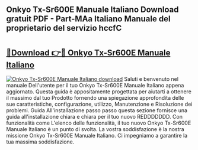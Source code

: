 ## Onkyo Tx-Sr600E Manuale Italiano Download gratuit PDF - Part-MAa Italiano Manuale del proprietario del servizio hccfC

# <h2><a href="http://dfgmymx.blite.top/?on=Onkyo+Tx-Sr600E+Manuale+Italiano">🔗Download 👉🔴 Onkyo Tx-Sr600E Manuale Italiano</a></h2>

[![Onkyo Tx-Sr600E Manuale Italiano download](https://i.imgur.com/lujVjoI.png)](http://dfgmymx.blite.top/?on=Onkyo+Tx-Sr600E+Manuale+Italiano)
Saluti e benvenuto nel manuale Dell'utente per il tuo Onkyo Tx-Sr600E Manuale Italiano appena aggiornato. Questa guida è appositamente progettata per aiutarti a ottenere il massimo dal tuo Prodotto fornendo una spiegazione approfondita delle sue caratteristiche, configurazione, utilizzo, Manutenzione e Risoluzione dei problemi. Guida All'installazione passo passo questa sezione fornisce una guida all'installazione chiara e chiara per il tuo nuovo REDDDDDDD. Con funzionalità come L'elenco delle funzionalità, il tuo nuovo Onkyo Tx-Sr600E Manuale Italiano è un punto di svolta. La vostra soddisfazione è la nostra missione Onkyo Tx-Sr600E Manuale Italiano. Ci impegniamo a garantire la tua massima soddisfazione.
